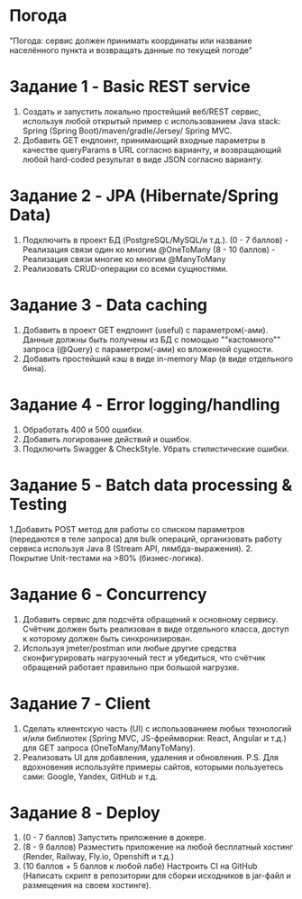 # Погода
"Погода: сервис должен принимать координаты или название населённого пункта и возвращать данные по текущей погоде"
# Задание 1 - Basic REST service
1. Создать и запустить локально простейший веб/REST сервис, используя любой открытый пример с использованием Java stack: Spring (Spring Boot)/maven/gradle/Jersey/ Spring MVC.
2. Добавить GET ендпоинт, принимающий входные параметры в качестве queryParams в URL согласно варианту, и возвращающий любой hard-coded результат в виде JSON согласно варианту.
# Задание 2 - JPA (Hibernate/Spring Data) 
1. Подключить в проект БД (PostgreSQL/MySQL/и т.д.).
(0 - 7 баллов) - Реализация связи один ко многим @OneToMany
(8 - 10 баллов) - Реализация связи многие ко многим @ManyToMany
2. Реализовать CRUD-операции со всеми сущностями.
# Задание 3 - Data caching 
1. Добавить в проект GET ендпоинт (useful) с параметром(-ами). Данные должны быть получены из БД с помощью ""кастомного"" запроса (@Query) с параметром(-ами) ко вложенной сущности.
2. Добавить простейший кэш в виде in-memory Map (в виде отдельного бина).
# Задание 4 - Error logging/handling
1. Обработать 400 и 500 ошибки. 
2. Добавить логирование действий и ошибок.
3. Подключить Swagger & CheckStyle. Убрать стилистические ошибки.
# Задание 5 - Batch data processing & Testing 
1.Добавить POST метод для работы со списком параметров (передаются в теле запроса) для bulk операций, организовать работу сервиса используя Java 8 (Stream API, лямбда-выражения).
2. Покрытие Unit-тестами на >80% (бизнес-логика).
# Задание 6 - Concurrency
1. Добавить сервис для подсчёта обращений к основному сервису. Счётчик должен быть реализован в виде отдельного класса, доступ к которому должен быть синхронизирован.
2. Используя jmeter/postman или любые другие средства сконфигурировать нагрузочный тест и убедиться, что счётчик обращений работает правильно при большой нагрузке.
# Задание 7 - Client
1. Сделать клиентскую часть (UI) с использованием любых технологий и/или библиотек (Spring MVC, JS-фреймворки: React, Angular и т.д.) для GET запроса (OneToMany/ManyToMany).
2. Реализовать UI для добавления, удаления и обновления.
P.S. Для вдохновения используйте примеры сайтов, которыми пользуетесь сами: Google, Yandex, GitHub и т.д.
# Задание 8 - Deploy
1. (0 - 7 баллов) Запустить приложение в докере.
2. (8 - 9 баллов) Разместить приложение на любой бесплатный хостинг (Render, Railway, Fly.io, Openshift и т.д.) 
3. (10 баллов + 5 баллов к любой лабе) Настроить CI на GitHub (Написать скрипт в репозитории для сборки исходников в jar-файл и размещения на своем хостинге).

